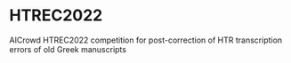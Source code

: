 # HTREC2022
AICrowd HTREC2022 competition for post-correction of HTR transcription errors of old Greek manuscripts

